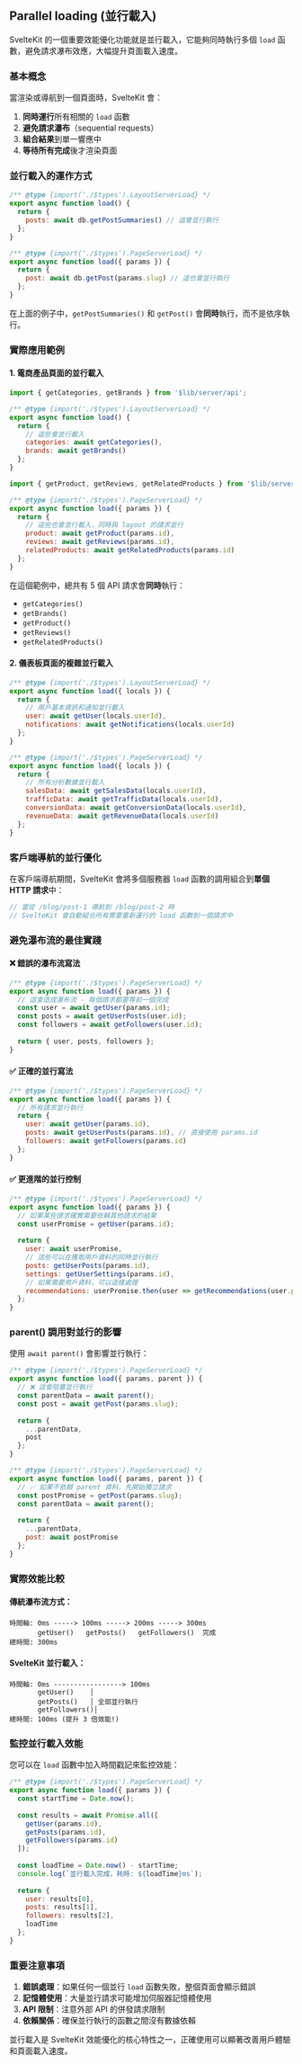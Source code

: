 ## Parallel loading (並行載入)

SvelteKit 的一個重要效能優化功能就是並行載入，它能夠同時執行多個 `load` 函數，避免請求瀑布效應，大幅提升頁面載入速度。

### 基本概念

當渲染或導航到一個頁面時，SvelteKit 會：
1. **同時運行**所有相關的 `load` 函數
2. **避免請求瀑布**（sequential requests）
3. **組合結果**到單一響應中
4. **等待所有完成**後才渲染頁面

### 並行載入的運作方式

````javascript
/** @type {import('./$types').LayoutServerLoad} */
export async function load() {
  return {
    posts: await db.getPostSummaries() // 這會並行執行
  };
}
````

````javascript
/** @type {import('./$types').PageServerLoad} */
export async function load({ params }) {
  return {
    post: await db.getPost(params.slug) // 這也會並行執行
  };
}
````

在上面的例子中，`getPostSummaries()` 和 `getPost()` 會**同時**執行，而不是依序執行。

### 實際應用範例

#### 1. 電商產品頁面的並行載入

````javascript
import { getCategories, getBrands } from '$lib/server/api';

/** @type {import('./$types').LayoutServerLoad} */
export async function load() {
  return {
    // 這些會並行載入
    categories: await getCategories(),
    brands: await getBrands()
  };
}
````

````javascript
import { getProduct, getReviews, getRelatedProducts } from '$lib/server/api';

/** @type {import('./$types').PageServerLoad} */
export async function load({ params }) {
  return {
    // 這些也會並行載入，同時與 layout 的請求並行
    product: await getProduct(params.id),
    reviews: await getReviews(params.id),
    relatedProducts: await getRelatedProducts(params.id)
  };
}
````

在這個範例中，總共有 5 個 API 請求會**同時**執行：
- `getCategories()`
- `getBrands()`
- `getProduct()`
- `getReviews()`
- `getRelatedProducts()`

#### 2. 儀表板頁面的複雜並行載入

````javascript
/** @type {import('./$types').LayoutServerLoad} */
export async function load({ locals }) {
  return {
    // 用戶基本資訊和通知並行載入
    user: await getUser(locals.userId),
    notifications: await getNotifications(locals.userId)
  };
}
````

````javascript
/** @type {import('./$types').PageServerLoad} */
export async function load({ locals }) {
  return {
    // 所有分析數據並行載入
    salesData: await getSalesData(locals.userId),
    trafficData: await getTrafficData(locals.userId),
    conversionData: await getConversionData(locals.userId),
    revenueData: await getRevenueData(locals.userId)
  };
}
````

### 客戶端導航的並行優化

在客戶端導航期間，SvelteKit 會將多個服務器 `load` 函數的調用組合到**單個 HTTP 請求**中：

````javascript
// 當從 /blog/post-1 導航到 /blog/post-2 時
// SvelteKit 會自動組合所有需要重新運行的 load 函數到一個請求中
````

### 避免瀑布流的最佳實踐

#### ❌ 錯誤的瀑布流寫法

````javascript
/** @type {import('./$types').PageServerLoad} */
export async function load({ params }) {
  // 這會造成瀑布流 - 每個請求都要等前一個完成
  const user = await getUser(params.id);
  const posts = await getUserPosts(user.id);
  const followers = await getFollowers(user.id);
  
  return { user, posts, followers };
}
````

#### ✅ 正確的並行寫法

````javascript
/** @type {import('./$types').PageServerLoad} */
export async function load({ params }) {
  // 所有請求並行執行
  return {
    user: await getUser(params.id),
    posts: await getUserPosts(params.id), // 直接使用 params.id
    followers: await getFollowers(params.id)
  };
}
````

#### ✅ 更進階的並行控制

````javascript
/** @type {import('./$types').PageServerLoad} */
export async function load({ params }) {
  // 如果某些請求確實需要依賴其他請求的結果
  const userPromise = getUser(params.id);
  
  return {
    user: await userPromise,
    // 這些可以在獲取用戶資料的同時並行執行
    posts: getUserPosts(params.id),
    settings: getUserSettings(params.id),
    // 如果需要用戶資料，可以這樣處理
    recommendations: userPromise.then(user => getRecommendations(user.preferences))
  };
}
````

### parent() 調用對並行的影響

使用 `await parent()` 會影響並行執行：

````javascript
/** @type {import('./$types').PageServerLoad} */
export async function load({ params, parent }) {
  // ❌ 這會阻塞並行執行
  const parentData = await parent();
  const post = await getPost(params.slug);
  
  return {
    ...parentData,
    post
  };
}
````

````javascript
/** @type {import('./$types').PageServerLoad} */
export async function load({ params, parent }) {
  // ✅ 如果不依賴 parent 資料，先開始獨立請求
  const postPromise = getPost(params.slug);
  const parentData = await parent();
  
  return {
    ...parentData,
    post: await postPromise
  };
}
````

### 實際效能比較

#### 傳統瀑布流方式：
```
時間軸: 0ms -----> 100ms -----> 200ms -----> 300ms
       getUser()   getPosts()   getFollowers()  完成
總時間: 300ms
```

#### SvelteKit 並行載入：
```
時間軸: 0ms -----------------> 100ms
       getUser()    │
       getPosts()   │ 全部並行執行
       getFollowers()│
總時間: 100ms (提升 3 倍效能!)
```

### 監控並行載入效能

您可以在 `load` 函數中加入時間戳記來監控效能：

````javascript
/** @type {import('./$types').PageServerLoad} */
export async function load({ params }) {
  const startTime = Date.now();
  
  const results = await Promise.all([
    getUser(params.id),
    getPosts(params.id),
    getFollowers(params.id)
  ]);
  
  const loadTime = Date.now() - startTime;
  console.log(`並行載入完成，耗時: ${loadTime}ms`);
  
  return {
    user: results[0],
    posts: results[1],
    followers: results[2],
    loadTime
  };
}
````

### 重要注意事項

1. **錯誤處理**：如果任何一個並行 `load` 函數失敗，整個頁面會顯示錯誤
2. **記憶體使用**：大量並行請求可能增加伺服器記憶體使用
3. **API 限制**：注意外部 API 的併發請求限制
4. **依賴關係**：確保並行執行的函數之間沒有數據依賴

並行載入是 SvelteKit 效能優化的核心特性之一，正確使用可以顯著改善用戶體驗和頁面載入速度。